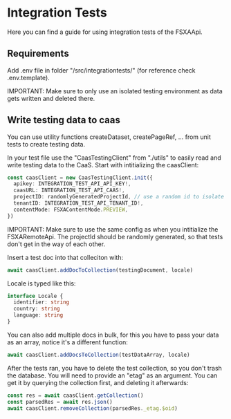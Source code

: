 # Integration Tests

Here you can find a guide for using integration tests of the FSXAApi.

## Requirements

Add .env file in folder "/src/integrationtests/" (for reference check .env.template).

IMPORTANT: Make sure to only use an isolated testing environment as data gets written and deleted there.

## Write testing data to caas

You can use utility functions createDataset, createPageRef, ... from unit tests to create testing data.

In your test file use the "CaasTestingClient" from "./utils" to easily read and write testing data to the CaaS. Start with intitializing the caasClient:

```typescript
const caasClient = new CaasTestingClient.init({
  apikey: INTEGRATION_TEST_API_API_KEY!,
  caasURL: INTEGRATION_TEST_API_CAAS!,
  projectID: randomlyGeneratedProjectId, // use a random id to isolate test data
  tenantID: INTEGRATION_TEST_API_TENANT_ID!,
  contentMode: FSXAContentMode.PREVIEW,
})
```

IMPORTANT: Make sure to use the same config as when you intitialize the FSXARemoteApi. The projectId should be randomly generated, so that tests don't get in the way of each other.

Insert a test doc into that colleciton with:

```typescript
await caasClient.addDocToCollection(testingDocument, locale)
```

Locale is typed like this:

```typescript
interface Locale {
  identifier: string
  country: string
  language: string
}
```

You can also add multiple docs in bulk, for this you have to pass your data as an array, notice it's a different function:

```typescript
await caasClient.addDocsToCollection(testDataArray, locale)
```

After the tests ran, you have to delete the test collection, so you don't trash the database. You will need to provide an "etag" as an argument. You can get it by querying the collection first, and deleting it afterwards:

```typescript
const res = await caasClient.getCollection()
const parsedRes = await res.json()
await caasClient.removeCollection(parsedRes._etag.$oid)
```
